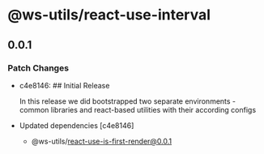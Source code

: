 # @ws-utils/react-use-interval

## 0.0.1

### Patch Changes

- c4e8146: ## Initial Release

  In this release we did bootstrapped two separate environments - common libraries and react-based utilities with their according configs

- Updated dependencies [c4e8146]
  - @ws-utils/react-use-is-first-render@0.0.1
